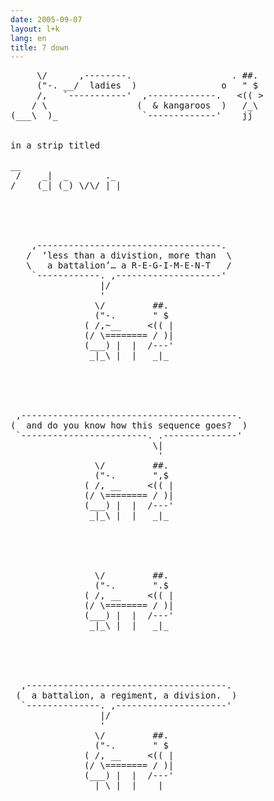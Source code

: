 ```yaml
---
date: 2005-09-07
layout: l+k
lang: en
title: 7 down
---
```


<pre class='l-k'>
     \/      ,--------.                   . ##. 
     ("-. __/  ladies  )                o   " $ 
     /,   `-----------'  ,-------------.   <(( >
    / \                 (  & kangaroos  )   /_\ 
(___\  )_                `-------------'    jj  


in a strip titled

__                   
 /    _|  _       ._ 
/    (_| (_) \/\/ | |





    ,-----------------------------------.    
   /  ‘less than a divistion, more than  \   
   \   a battalion’… a R-E-G-I-M-E-N-T   /   
    `------------. ,--------------------'    
                 |/                          
                 '                           
                \/         ##.               
                ("-.       " $               
              ( /,~__     <(( |              
              (/ \======== / )|              
              (___) |  |  /---'              
               _|_\ |  |   _|_               





 ,-----------------------------------------. 
(  and do you know how this sequence goes?  )
 `------------------------. .--------------' 
                           \|                
                            '                
                \/         ##.               
                ("-.       ",$               
              ( /, __     <(( |              
              (/ \======== / )|              
              (___) |  |  /---'              
               _|_\ |  |   _|_               





                \/         ##.               
                ("-.       ".$               
              ( /, __     <(( |              
              (/ \======== / )|              
              (___) |  |  /---'              
               _|_\ |  |   _|_               





  ,--------------------------------------.   
 (  a battalion, a regiment, a division.  )  
  `--------------. ,---------------------'   
                 |/                          
                 '                           
                \/         ##.               
                ("-.       " $               
              ( /, __     <(( |              
              (/ \======== / )|              
              (___) |  |  /---'              
               _|_\ |  |   _|_               
</pre>
